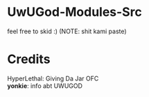 # UwUGod-Modules-Src
feel free to skid :)
(NOTE: shit kami paste)
# Credits
HyperLethal: Giving Da Jar OFC<br>
____yonkie____: info abt UWUGOD
